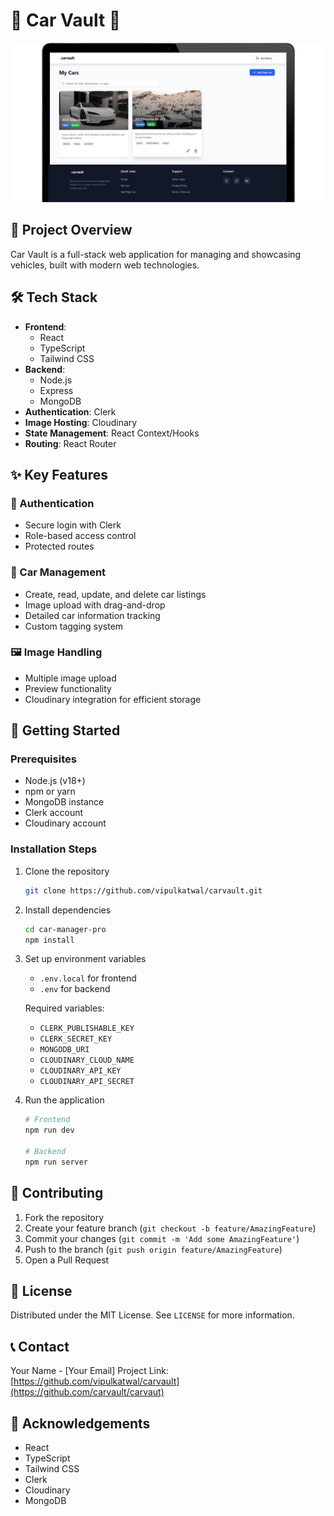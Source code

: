 # 🚗 Car Vault 🌟

![preview](/preview.png)

## 🔧 Project Overview

Car Vault is a full-stack web application for managing and showcasing vehicles, built with modern web technologies.

## 🛠 Tech Stack

- **Frontend**:
  - React
  - TypeScript
  - Tailwind CSS
- **Backend**:
  - Node.js
  - Express
  - MongoDB
- **Authentication**: Clerk
- **Image Hosting**: Cloudinary
- **State Management**: React Context/Hooks
- **Routing**: React Router

## ✨ Key Features

### 🔐 Authentication
- Secure login with Clerk
- Role-based access control
- Protected routes

### 📝 Car Management
- Create, read, update, and delete car listings
- Image upload with drag-and-drop
- Detailed car information tracking
- Custom tagging system

### 🖼 Image Handling
- Multiple image upload
- Preview functionality
- Cloudinary integration for efficient storage

## 🚀 Getting Started

### Prerequisites
- Node.js (v18+)
- npm or yarn
- MongoDB instance
- Clerk account
- Cloudinary account

### Installation Steps
1. Clone the repository
   ```bash
   git clone https://github.com/vipulkatwal/carvault.git
   ```

2. Install dependencies
   ```bash
   cd car-manager-pro
   npm install
   ```

3. Set up environment variables
   - `.env.local` for frontend
   - `.env` for backend

   Required variables:
   - `CLERK_PUBLISHABLE_KEY`
   - `CLERK_SECRET_KEY`
   - `MONGODB_URI`
   - `CLOUDINARY_CLOUD_NAME`
   - `CLOUDINARY_API_KEY`
   - `CLOUDINARY_API_SECRET`

4. Run the application
   ```bash
   # Frontend
   npm run dev

   # Backend
   npm run server
   ```

## 🤝 Contributing

1. Fork the repository
2. Create your feature branch (`git checkout -b feature/AmazingFeature`)
3. Commit your changes (`git commit -m 'Add some AmazingFeature'`)
4. Push to the branch (`git push origin feature/AmazingFeature`)
5. Open a Pull Request

## 📄 License

Distributed under the MIT License. See `LICENSE` for more information.

## 📞 Contact

Your Name - [Your Email]
Project Link: [https://github.com/vipulkatwal/carvault](https://github.com/carvault/carvaut)

## 🙌 Acknowledgements
- React
- TypeScript
- Tailwind CSS
- Clerk
- Cloudinary
- MongoDB
